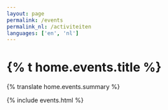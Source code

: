 ```yaml
---
layout: page
permalink: /events
permalink_nl: /activiteiten
languages: ['en', 'nl']
---
```


# {% t home.events.title %}

{% translate home.events.summary %}

{% include events.html %}
